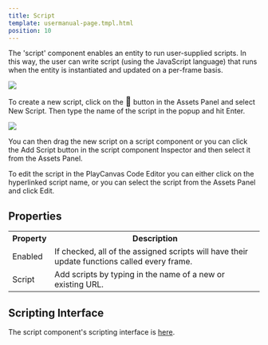 ```yaml
---
title: Script
template: usermanual-page.tmpl.html
position: 10
---
```


The 'script' component enables an entity to run user-supplied scripts. In this way, the user can write script (using the JavaScript language) that runs when the entity is instantiated and updated on a per-frame basis.

<img src="/images/user-manual/components/component-script.jpg"/>

To create a new script, click on the <span class="font-icon" style="font-size: 18px">&#58468;</span> button in the Assets Panel and select New Script. Then type the name of the script in the popup and hit Enter.

<img src="/images/user-manual/new_script.jpg"/>

You can then drag the new script on a script component or you can click the Add Script button in the script component Inspector and then select it from the Assets Panel.

To edit the script in the PlayCanvas Code Editor you can either click on the hyperlinked script name, or you can select the script from the Assets Panel and click Edit.

## Properties

<table class="table table-striped">
    <col class="property-name"></col>
    <col class="property-description"></col>
    <tr><th>Property</th><th>Description</th></tr>
    <tr><td>Enabled</td><td>If checked, all of the assigned scripts will have their update functions called every frame.</td></tr>
    <tr><td>Script</td><td>Add scripts by typing in the name of a new or existing URL.</td></tr>
</table>

## Scripting Interface

The script component's scripting interface is [here][2].

[2]: /engine/api/stable/symbols/pc.ScriptComponent.html

